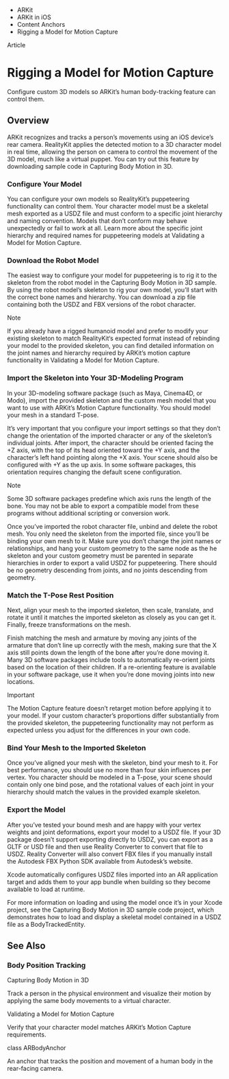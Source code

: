 

- ARKit
- ARKit in iOS
- Content Anchors
-  Rigging a Model for Motion Capture 

Article

# Rigging a Model for Motion Capture

Configure custom 3D models so ARKit’s human body-tracking feature can control them.

## Overview

ARKit recognizes and tracks a person’s movements using an iOS device’s rear camera. RealityKit applies the detected motion to a 3D character model in real time, allowing the person on camera to control the movement of the 3D model, much like a virtual puppet. You can try out this feature by downloading sample code in Capturing Body Motion in 3D.

### Configure Your Model

You can configure your own models so RealityKit’s puppeteering functionality can control them. Your character model must be a skeletal mesh exported as a USDZ file and must conform to a specific joint hierarchy and naming convention. Models that don’t conform may behave unexpectedly or fail to work at all. Learn more about the specific joint hierarchy and required names for puppeteering models at Validating a Model for Motion Capture.

### Download the Robot Model

The easiest way to configure your model for puppeteering is to rig it to the skeleton from the robot model in the Capturing Body Motion in 3D sample. By using the robot model’s skeleton to rig your own model, you’ll start with the correct bone names and hierarchy. You can download a zip file containing both the USDZ and FBX versions of the robot character.

Note

If you already have a rigged humanoid model and prefer to modify your existing skeleton to match RealityKit‘s expected format instead of rebinding your model to the provided skeleton, you can find detailed information on the joint names and hierarchy required by ARKit’s motion capture functionality in Validating a Model for Motion Capture.

### Import the Skeleton into Your 3D-Modeling Program

In your 3D-modeling software package (such as Maya, Cinema4D, or Modo), import the provided skeleton and the custom mesh model that you want to use with ARKit’s Motion Capture functionality. You should model your mesh in a standard T-pose.

It’s very important that you configure your import settings so that they don’t change the orientation of the imported character or any of the skeleton’s individual joints. After import, the character should be oriented facing the +Z axis, with the top of its head oriented toward the +Y axis, and the character’s left hand pointing along the +X axis. Your scene should also be configured with +Y as the up axis. In some software packages, this orientation requires changing the default scene configuration.

Note

Some 3D software packages predefine which axis runs the length of the bone. You may not be able to export a compatible model from these programs without additional scripting or conversion work.

Once you’ve imported the robot character file, unbind and delete the robot mesh. You only need the skeleton from the imported file, since you’ll be binding your own mesh to it. Make sure you don’t change the joint names or relationships, and hang your custom geometry to the same node as the he skeleton and your custom geometry must be parented in separate hierarchies in order to export a valid USDZ for puppeteering. There should be no geometry descending from joints, and no joints descending from geometry.

### Match the T-Pose Rest Position

Next, align your mesh to the imported skeleton, then scale, translate, and rotate it until it matches the imported skeleton as closely as you can get it. Finally, freeze transformations on the mesh.

Finish matching the mesh and armature by moving any joints of the armature that don’t line up correctly with the mesh, making sure that the X axis still points down the length of the bone after you’re done moving it. Many 3D software packages include tools to automatically re-orient joints based on the location of their children. If a re-orienting feature is available in your software package, use it when you’re done moving joints into new locations.

Important

The Motion Capture feature doesn’t retarget motion before applying it to your model. If your custom character’s proportions differ substantially from the provided skeleton, the puppeteering functionality may not perform as expected unless you adjust for the differences in your own code.

### Bind Your Mesh to the Imported Skeleton

Once you’ve aligned your mesh with the skeleton, bind your mesh to it. For best performance, you should use no more than four skin influences per vertex. You character should be modeled in a T-pose, your scene should contain only one bind pose, and the rotational values of each joint in your hierarchy should match the values in the provided example skeleton.

### Export the Model

After you’ve tested your bound mesh and are happy with your vertex weights and joint deformations, export your model to a USDZ file. If your 3D package doesn’t support exporting directly to USDZ, you can export as a GLTF or USD file and then use Reality Converter to convert that file to USDZ. Reality Converter will also convert FBX files if you manually install the Autodesk FBX Python SDK available from Autodesk’s website.

Xcode automatically configures USDZ files imported into an AR application target and adds them to your app bundle when building so they become available to load at runtime.

For more information on loading and using the model once it’s in your Xcode project, see the Capturing Body Motion in 3D sample code project, which demonstrates how to load and display a skeletal model contained in a USDZ file as a BodyTrackedEntity.

## See Also

### Body Position Tracking

Capturing Body Motion in 3D

Track a person in the physical environment and visualize their motion by applying the same body movements to a virtual character.

Validating a Model for Motion Capture

Verify that your character model matches ARKit’s Motion Capture requirements.

class ARBodyAnchor

An anchor that tracks the position and movement of a human body in the rear-facing camera.

